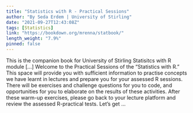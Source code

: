 ```yaml
---
title: "Statistics with R - Practical Sessions"
author: "By Seda Erdem | University of Stirling"
date: "2021-09-27T12:43:08Z"
tags: [Statistics]
link: "https://bookdown.org/mrenna/statbook/"
length_weight: "7.9%"
pinned: false
---
```


This is the companion book for University of Stirling Statisitcs with R module [...] Welcome to the Practical Sessions of the “Statistics with R.” This space will provide you with sufficient information to practise concepts we have learnt in lectures and prepare you for your assessed R sessions. There will be exercises and challenge questions for you to code, and opportunities for you to elaborate on the results of these activities. After these warm-up exercises, please go back to your lecture platform and review the assessed R-practical tests. Let’s get ...

